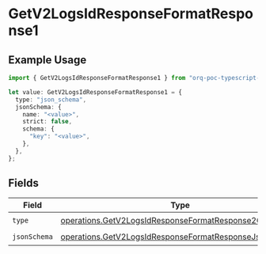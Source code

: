 # GetV2LogsIdResponseFormatResponse1

## Example Usage

```typescript
import { GetV2LogsIdResponseFormatResponse1 } from "orq-poc-typescript-multi-env-version/models/operations";

let value: GetV2LogsIdResponseFormatResponse1 = {
  type: "json_schema",
  jsonSchema: {
    name: "<value>",
    strict: false,
    schema: {
      "key": "<value>",
    },
  },
};
```

## Fields

| Field                                                                                                                            | Type                                                                                                                             | Required                                                                                                                         | Description                                                                                                                      |
| -------------------------------------------------------------------------------------------------------------------------------- | -------------------------------------------------------------------------------------------------------------------------------- | -------------------------------------------------------------------------------------------------------------------------------- | -------------------------------------------------------------------------------------------------------------------------------- |
| `type`                                                                                                                           | [operations.GetV2LogsIdResponseFormatResponse200Type](../../models/operations/getv2logsidresponseformatresponse200type.md)       | :heavy_check_mark:                                                                                                               | N/A                                                                                                                              |
| `jsonSchema`                                                                                                                     | [operations.GetV2LogsIdResponseFormatResponseJsonSchema](../../models/operations/getv2logsidresponseformatresponsejsonschema.md) | :heavy_check_mark:                                                                                                               | N/A                                                                                                                              |